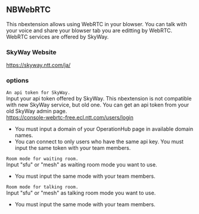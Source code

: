 ## NBWebRTC
This nbextension allows using WebRTC in your blowser. You can talk with your voice and share your blowser tab you are editting by WebRTC. WebRTC services are offered by SkyWay.
### SkyWay Website
https://skyway.ntt.com/ja/
### options
`An api token for SkyWay.`<br>
Input your api token offered by SkyWay. This nbextension is not compatible with new SkyWay service, but old one. You can get an api token from your old SkyWay admin page.<br>
https://console-webrtc-free.ecl.ntt.com/users/login<br>
- You must input a domain of your OperationHub page in available domain names.
- You can connect to only users who have the same api key. You must input the same token with your team members.

`Room mode for waiting room.`<br>
Input "sfu" or "mesh" as waiting room mode you want to use.
- You must input the same mode with your team members.

`Room mode for talking room.`<br>
Input "sfu" or "mesh" as talking room mode you want to use.
- You must input the same mode with your team members.<br>
